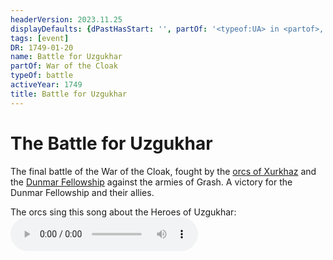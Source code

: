 ```yaml
---
headerVersion: 2023.11.25
displayDefaults: {dPastHasStart: '', partOf: '<typeof:UA> in <partof>, fought on <endDate>'}
tags: [event]
DR: 1749-01-20
name: Battle for Uzgukhar
partOf: War of the Cloak
typeOf: battle
activeYear: 1749
title: Battle for Uzgukhar
---
```

# The Battle for Uzgukhar

The final battle of the War of the Cloak, fought by the [orcs of Xurkhaz](<../../../groups/orc-hordes/people-of-the-rainbow.md>) and the [Dunmar Fellowship](<../../../people/pcs/dunmar-fellowship/dunmar-fellowship.md>) against the armies of Grash. A victory for the Dunmar Fellowship and their allies. 

The orcs sing this song about the Heroes of Uzgukhar:
<audio controls>
    <source src="/taelgarverse1720/assets/audio/heroes-of-uzgukhar.mp3">
</audio>